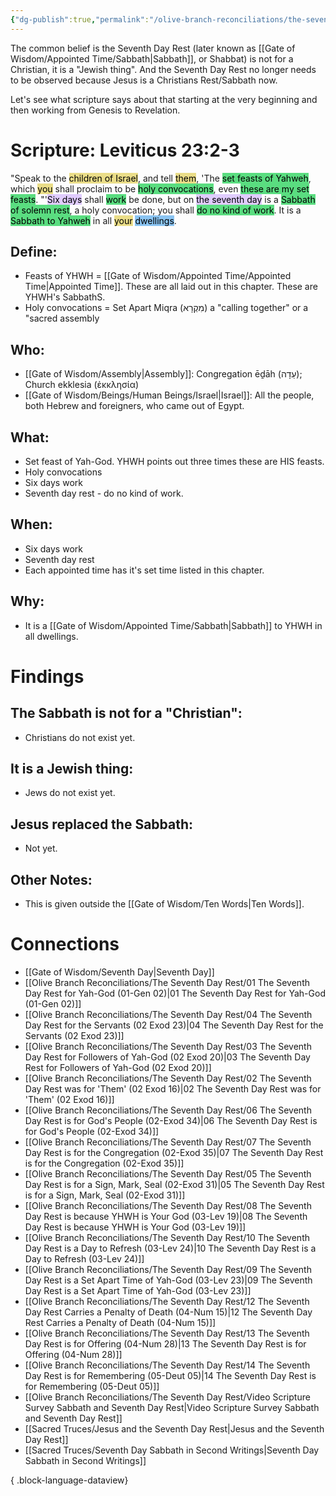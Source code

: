 ```yaml
---
{"dg-publish":true,"permalink":"/olive-branch-reconciliations/the-seventh-day-rest/09-the-seventh-day-rest-is-a-set-apart-time-of-yah-god-03-lev-23/","tags":["#OliveBranch","#Sabbath","SeventhDayRest"]}
---
```


The common belief is the Seventh Day Rest (later known as [[Gate of Wisdom/Appointed Time/Sabbath\|Sabbath]], or Shabbat) is not for a Christian, it is a "Jewish thing". And the Seventh Day Rest no longer needs to be observed because Jesus is a Christians Rest/Sabbath now. 

Let's see what scripture says about that starting at the very beginning and then working from Genesis to Revelation. 
# Scripture: Leviticus 23:2-3

"Speak to the <mark style="background: #E0CC4BA6;">children of Israel</mark>, and tell <mark style="background: #E0CC4BA6;">them</mark>, 'The <mark style="background: #04CD3EA6;">set feasts of Yahweh</mark>, which <mark style="background: #E0CC4BA6;">you</mark> shall proclaim to be <mark style="background: #04CD3EA6;">holy convocations</mark>, even <mark style="background: #04CD3EA6;">these are my set feasts</mark>. "'<mark style="background: #D2B3FFA6;">Six days</mark> shall <mark style="background: #04CD3EA6;">work</mark> be done, but on <mark style="background: #D2B3FFA6;">the seventh day</mark> is a <mark style="background: #04CD3EA6;">Sabbath of solemn rest</mark>, a holy convocation; you shall <mark style="background: #04CD3EA6;">do no kind of work</mark>. It is a <mark style="background: #04CD3EA6;">Sabbath to Yahweh</mark> in all <mark style="background: #E0CC4BA6;">your</mark> <mark style="background: #4DA6EDA6;">dwellings</mark>. 
## **Define**: 
- Feasts of YHWH = [[Gate of Wisdom/Appointed Time/Appointed Time\|Appointed Time]]. These are all laid out in this chapter. These are YHWH's SabbathS.
- Holy convocations = Set Apart Miqra (מִקְרָא) a "calling together" or a "sacred assembly

## **Who**:
- [[Gate of Wisdom/Assembly\|Assembly]]: Congregation ēḏāh (עֵדָה); Church ekklesia (ἐκκλησία)
- [[Gate of Wisdom/Beings/Human Beings/Israel\|Israel]]: All the people, both Hebrew and foreigners, who came out of Egypt.

## **What**: 
- Set feast of Yah-God. YHWH points out three times these are HIS feasts. 
- Holy convocations
- Six days work
- Seventh day rest - do no kind of work.
## **When**:
- Six days work
- Seventh day rest 
- Each appointed time has it's set time listed in this chapter. 

## **Why**: 
- It is a [[Gate of Wisdom/Appointed Time/Sabbath\|Sabbath]] to YHWH in all dwellings.

# Findings

## The Sabbath is not for a "Christian":
- Christians do not exist yet. 
## It is a Jewish thing: 
-  Jews do not exist yet. 
## Jesus replaced the Sabbath:
- Not yet. 

## Other Notes:
- This is given outside the [[Gate of Wisdom/Ten Words\|Ten Words]].

# Connections


- [[Gate of Wisdom/Seventh Day\|Seventh Day]]
- [[Olive Branch Reconciliations/The Seventh Day Rest/01 The Seventh Day Rest for Yah-God (01-Gen 02)\|01 The Seventh Day Rest for Yah-God (01-Gen 02)]]
- [[Olive Branch Reconciliations/The Seventh Day Rest/04 The Seventh Day Rest for the Servants (02 Exod 23)\|04 The Seventh Day Rest for the Servants (02 Exod 23)]]
- [[Olive Branch Reconciliations/The Seventh Day Rest/03 The Seventh Day Rest for Followers of Yah-God (02 Exod 20)\|03 The Seventh Day Rest for Followers of Yah-God (02 Exod 20)]]
- [[Olive Branch Reconciliations/The Seventh Day Rest/02 The Seventh Day Rest was for 'Them' (02 Exod 16)\|02 The Seventh Day Rest was for 'Them' (02 Exod 16)]]
- [[Olive Branch Reconciliations/The Seventh Day Rest/06 The Seventh Day Rest is for God's People (02-Exod 34)\|06 The Seventh Day Rest is for God's People (02-Exod 34)]]
- [[Olive Branch Reconciliations/The Seventh Day Rest/07 The Seventh Day Rest is for the Congregation (02-Exod 35)\|07 The Seventh Day Rest is for the Congregation (02-Exod 35)]]
- [[Olive Branch Reconciliations/The Seventh Day Rest/05 The Seventh Day Rest is for a Sign, Mark, Seal (02-Exod 31)\|05 The Seventh Day Rest is for a Sign, Mark, Seal (02-Exod 31)]]
- [[Olive Branch Reconciliations/The Seventh Day Rest/08 The Seventh Day Rest is because YHWH is Your God (03-Lev 19)\|08 The Seventh Day Rest is because YHWH is Your God (03-Lev 19)]]
- [[Olive Branch Reconciliations/The Seventh Day Rest/10 The Seventh Day Rest is a Day to Refresh (03-Lev 24)\|10 The Seventh Day Rest is a Day to Refresh (03-Lev 24)]]
- [[Olive Branch Reconciliations/The Seventh Day Rest/09 The Seventh Day Rest is a Set Apart Time of Yah-God (03-Lev 23)\|09 The Seventh Day Rest is a Set Apart Time of Yah-God (03-Lev 23)]]
- [[Olive Branch Reconciliations/The Seventh Day Rest/12 The Seventh Day Rest Carries a Penalty of Death (04-Num 15)\|12 The Seventh Day Rest Carries a Penalty of Death (04-Num 15)]]
- [[Olive Branch Reconciliations/The Seventh Day Rest/13 The Seventh Day Rest is for Offering (04-Num 28)\|13 The Seventh Day Rest is for Offering (04-Num 28)]]
- [[Olive Branch Reconciliations/The Seventh Day Rest/14 The Seventh Day Rest is for Remembering (05-Deut 05)\|14 The Seventh Day Rest is for Remembering (05-Deut 05)]]
- [[Olive Branch Reconciliations/The Seventh Day Rest/Video Scripture Survey Sabbath and Seventh Day Rest\|Video Scripture Survey Sabbath and Seventh Day Rest]]
- [[Sacred Truces/Jesus and the Seventh Day Rest\|Jesus and the Seventh Day Rest]]
- [[Sacred Truces/Seventh Day Sabbath in Second Writings\|Seventh Day Sabbath in Second Writings]]

{ .block-language-dataview}

